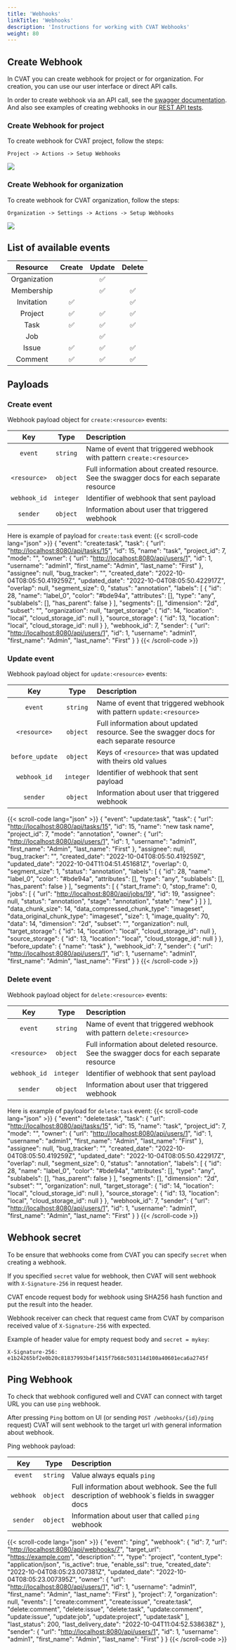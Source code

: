 ```yaml
---
title: 'Webhooks'
linkTitle: 'Webhooks'
description: 'Instructions for working with CVAT Webhooks'
weight: 80
---
```


## Create Webhook

In CVAT you can create webhook for project or for organization.
For creation, you can use our user interface or direct API calls.

In order to create webhook via an API call, see the [swagger documentation](https://app.cvat.ai/api/docs).
And also see examples of creating webhooks in our [REST API tests](https://github.com/opencv/cvat/blob/develop/tests/python/rest_api/test_webhooks.py).

### Create Webhook for project

To create webhook for CVAT project, follow the steps:

`Project -> Actions -> Setup Webhooks`

![](/images/create_project_webhook.gif)

### Create Webhook for organization

To create webhook for CVAT organization, follow the steps:

`Organization -> Settings -> Actions -> Setup Webhooks`

![](/images/create_organization_webhook.gif)

## List of available events

| Resource     | Create | Update | Delete |
| :---:        | :----: | :----: | :----: |
| Organization |        |   ✅   |        |
| Membership   |        |   ✅   |   ✅   |
| Invitation   |   ✅   |        |   ✅   |
| Project      |   ✅   |   ✅   |   ✅   |
| Task         |   ✅   |   ✅   |   ✅   |
| Job          |        |   ✅   |        |
| Issue        |   ✅   |   ✅   |   ✅   |
| Comment      |   ✅   |   ✅   |   ✅   |

## Payloads

### Create event

Webhook payload object for `create:<resource>` events:

| Key          | Type      | Description                                                                              |
| :---:        | :----:    | :----                                                                                    |
| `event`      | `string`  | Name of event that triggered webhook with pattern `create:<resource>` |
| `<resource>` | `object`  | Full information about created resource. See the swagger docs for each separate resource |
| `webhook_id` | `integer` | Identifier of webhook that sent payload                                                  |
| `sender`     | `object`  | Information about user that triggered webhook                                            |

Here is example of payload for `create:task` event:
{{< scroll-code lang="json" >}}
{
    "event": "create:task",
    "task": {
        "url": "<http://localhost:8080/api/tasks/15>",
        "id": 15,
        "name": "task",
        "project_id": 7,
        "mode": "",
        "owner": {
            "url": "<http://localhost:8080/api/users/1>",
            "id": 1,
            "username": "admin1",
            "first_name": "Admin",
            "last_name": "First"
        },
        "assignee": null,
        "bug_tracker": "",
        "created_date": "2022-10-04T08:05:50.419259Z",
        "updated_date": "2022-10-04T08:05:50.422917Z",
        "overlap": null,
        "segment_size": 0,
        "status": "annotation",
        "labels": \[
            {
                "id": 28,
                "name": "label_0",
                "color": "#bde94a",
                "attributes": [],
                "type": "any",
                "sublabels": [],
                "has_parent": false
            }
        \],
        "segments": [],
        "dimension": "2d",
        "subset": "",
        "organization": null,
        "target_storage": {
            "id": 14,
            "location": "local",
            "cloud_storage_id": null
        },
        "source_storage": {
            "id": 13,
            "location": "local",
            "cloud_storage_id": null
        }
    },
    "webhook_id": 7,
    "sender": {
        "url": "<http://localhost:8080/api/users/1>",
        "id": 1,
        "username": "admin1",
        "first_name": "Admin",
        "last_name": "First"
    }
}
{{< /scroll-code >}}


### Update event

Webhook payload object for `update:<resource>` events:

| Key             | Type      | Description                                                                              |
| :---:           | :----:    | :----                                                                                    |
| `event`         | `string`  | Name of event that triggered webhook with pattern `update:<resource>` |
| `<resource>`    | `object`  | Full information about updated resource. See the swagger docs for each separate resource |
| `before_update` | `object`  | Keys of `<resource>` that was updated with theirs old values                             |
| `webhook_id`    | `integer` | Identifier of webhook that sent payload                                                  |
| `sender`        | `object`  | Information about user that triggered webhook                                            |

{{< scroll-code lang="json" >}}
{
    "event": "update:task",
    "task": {
        "url": "<http://localhost:8080/api/tasks/15>",
        "id": 15,
        "name": "new task name",
        "project_id": 7,
        "mode": "annotation",
        "owner": {
            "url": "<http://localhost:8080/api/users/1>",
            "id": 1,
            "username": "admin1",
            "first_name": "Admin",
            "last_name": "First"
        },
        "assignee": null,
        "bug_tracker": "",
        "created_date": "2022-10-04T08:05:50.419259Z",
        "updated_date": "2022-10-04T11:04:51.451681Z",
        "overlap": 0,
        "segment_size": 1,
        "status": "annotation",
        "labels": \[
            {
                "id": 28,
                "name": "label_0",
                "color": "#bde94a",
                "attributes": [],
                "type": "any",
                "sublabels": [],
                "has_parent": false
            }
        \],
        "segments": \[
            {
                "start_frame": 0,
                "stop_frame": 0,
                "jobs": \[
                    {
                        "url": "<http://localhost:8080/api/jobs/19>",
                        "id": 19,
                        "assignee": null,
                        "status": "annotation",
                        "stage": "annotation",
                        "state": "new"
                    }
                \]
            }
        \],
        "data_chunk_size": 14,
        "data_compressed_chunk_type": "imageset",
        "data_original_chunk_type": "imageset",
        "size": 1,
        "image_quality": 70,
        "data": 14,
        "dimension": "2d",
        "subset": "",
        "organization": null,
        "target_storage": {
            "id": 14,
            "location": "local",
            "cloud_storage_id": null
        },
        "source_storage": {
            "id": 13,
            "location": "local",
            "cloud_storage_id": null
        }
    },
    "before_update": {
        "name": "task"
    },
    "webhook_id": 7,
    "sender": {
        "url": "<http://localhost:8080/api/users/1>",
        "id": 1,
        "username": "admin1",
        "first_name": "Admin",
        "last_name": "First"
    }
}
{{< /scroll-code >}}
### Delete event

Webhook payload object for `delete:<resource>` events:

| Key          | Type      | Description |
| :---:        | :----:    | :---- |
| `event`      | `string`  | Name of event that triggered webhook with pattern `delete:<resource>` |
| `<resource>` | `object`  | Full information about deleted resource. See the swagger docs for each separate resource |
| `webhook_id` | `integer` | Identifier of webhook that sent payload |
| `sender`     | `object`  | Information about user that triggered webhook   |

Here is example of payload for `delete:task` event:
{{< scroll-code lang="json" >}}
{
    "event": "delete:task",
    "task": {
        "url": "<http://localhost:8080/api/tasks/15>",
        "id": 15,
        "name": "task",
        "project_id": 7,
        "mode": "",
        "owner": {
            "url": "<http://localhost:8080/api/users/1>",
            "id": 1,
            "username": "admin1",
            "first_name": "Admin",
            "last_name": "First"
        },
        "assignee": null,
        "bug_tracker": "",
        "created_date": "2022-10-04T08:05:50.419259Z",
        "updated_date": "2022-10-04T08:05:50.422917Z",
        "overlap": null,
        "segment_size": 0,
        "status": "annotation",
        "labels": \[
            {
                "id": 28,
                "name": "label_0",
                "color": "#bde94a",
                "attributes": [],
                "type": "any",
                "sublabels": [],
                "has_parent": false
            }
        \],
        "segments": [],
        "dimension": "2d",
        "subset": "",
        "organization": null,
        "target_storage": {
            "id": 14,
            "location": "local",
            "cloud_storage_id": null
        },
        "source_storage": {
            "id": 13,
            "location": "local",
            "cloud_storage_id": null
        }
    },
    "webhook_id": 7,
    "sender": {
        "url": "<http://localhost:8080/api/users/1>",
        "id": 1,
        "username": "admin1",
        "first_name": "Admin",
        "last_name": "First"
    }
}
{{< /scroll-code >}}

## Webhook secret

To be ensure that webhooks come from CVAT you can specify `secret` when creating a webhook.

If you specified `secret` value for webhook, then CVAT will sent webhook with `X-Signature-256` in
request header.

CVAT encode request body for webhook using SHA256 hash function and put the result into the header.

Webhook receiver can check that request came from CVAT by comparison received value of `X-Signature-256` with expected.

Example of header value for empty request body and `secret = mykey`:

```
X-Signature-256: e1b24265bf2e0b20c81837993b4f1415f7b68c503114d100a40601eca6a2745f
```

## Ping Webhook

To check that webhook configured well and CVAT can connect with target URL you can use `ping` webhook.

After pressing `Ping` bottom on UI (or sending `POST /webhooks/{id}/ping` request) CVAT will sent webhook
to the target url with general information about webhook.

Ping webhook payload:

| Key       | Type     | Description |
| :---:     | :----:   | :---- |
| `event`   | `string` | Value always equals `ping` |
| `webhook` | `object` | Full information about webhook. See the full description of webhook`s fields in swagger docs |
| `sender`  | `object` | Information about user that called `ping` webhook |

{{< scroll-code lang="json" >}}
{
    "event": "ping",
    "webhook": {
        "id": 7,
        "url": "<http://localhost:8080/api/webhooks/7>",
        "target_url": "<https://example.com>",
        "description": "",
        "type": "project",
        "content_type": "application/json",
        "is_active": true,
        "enable_ssl": true,
        "created_date": "2022-10-04T08:05:23.007381Z",
        "updated_date": "2022-10-04T08:05:23.007395Z",
        "owner": {
            "url": "<http://localhost:8080/api/users/1>",
            "id": 1,
            "username": "admin1",
            "first_name": "Admin",
            "last_name": "First"
        },
        "project": 7,
        "organization": null,
        "events": \[
            "create:comment",
            "create:issue",
            "create:task",
            "delete:comment",
            "delete:issue",
            "delete:task",
            "update:comment",
            "update:issue",
            "update:job",
            "update:project",
            "update:task"
        \],
        "last_status": 200,
        "last_delivery_date": "2022-10-04T11:04:52.538638Z"
    },
    "sender": {
        "url": "<http://localhost:8080/api/users/1>",
        "id": 1,
        "username": "admin1",
        "first_name": "Admin",
        "last_name": "First"
    }
}
{{< /scroll-code >}}
